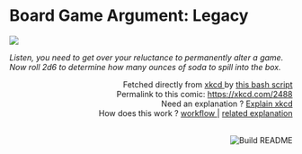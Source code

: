 # <b>Board Game Argument: Legacy</b>

[![](https://imgs.xkcd.com/comics/board_game_argument_legacy.png)](https://xkcd.com/2488)

<i>Listen, you need to get over your reluctance to permanently alter a game. Now roll 2d6 to determine how many ounces of soda to spill into the box.</i>

<div align="right">
  Fetched directly from
  <a href="https://xkcd.com">
    xkcd
  </a>
  by
  <a href="https://github.com/Vanille-N/Vanille-N/blob/master/fetch">
    this bash script
  </a>
</div>
<div align="right">
  Permalink to this comic:
  <a href="https://xkcd.com/2488">
    https://xkcd.com/2488
  </a>
</div>
<div align="right">
  Need an explanation ?
  <a href="https://www.explainxkcd.com/wiki/index.php/2488">
    Explain xkcd
  </a>
</div>
<div align="right">
  How does this work ?
  <a href="https://github.com/Vanille-N/Vanille-N/blob/master/.github/workflows/build.yml">
    workflow
  </a>
  |
  <a href="https://simonwillison.net/2020/Jul/10/self-updating-profile-readme/">
    related explanation
  </a>
</div><br>

<a href="https://github.com/Vanille-N/Vanille-N/actions"><img src="https://github.com/Vanille-N/Vanille-N/workflows/Build%20README/badge.svg" align="right" alt="Build README"></a>

